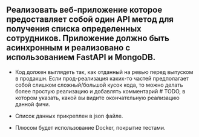 ## Реализовать веб-приложение которое предоставляет собой один API метод для получения списка определенных сотрудников. Приложение должно быть асинхронным и реализовано с использованием FastAPI и MongoDB.

* Код должен выглядеть так, как отданный на ревью перед выпуском в продакшн. Если прод-реализация каких-то частей предполагает собой слишком сложный/большой кусок кода, то можно делать более простую реализацию и добавлять комментарий # TODO, в котором указать, какой вы видите окончательную реализацию данной фичи.

* Список данных прикреплен в json файле.
* Плюсом будет использование Docker, покрытие тестами.
